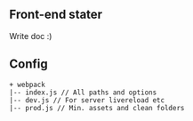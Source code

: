 ## Front-end stater
Write doc :)

## Config

	+ webpack
	|-- index.js // All paths and options
	|-- dev.js // For server livereload etc
	|-- prod.js // Min. assets and clean folders
